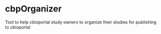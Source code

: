 # cbpOrganizer
Tool to help cbioportal study owners to organize their studies for publishing to cbioportal
